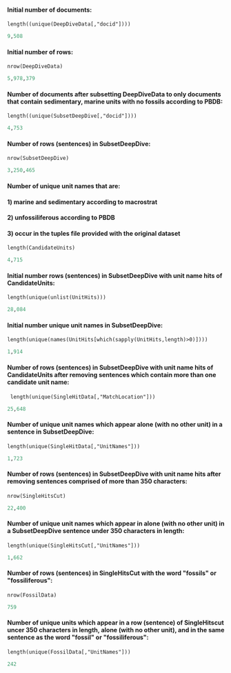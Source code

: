 #### Initial number of documents: 
`length((unique(DeepDiveData[,"docid"])))`
````R
9,508
````

#### Initial number of rows: 
`nrow(DeepDiveData)`
````R
5,978,379
````

#### Number of documents after subsetting DeepDiveData to only documents that contain sedimentary, marine units with no fossils according to PBDB:
`length((unique(SubsetDeepDive[,"docid"])))`
````R
4,753
````

#### Number of rows (sentences) in SubsetDeepDive:
`nrow(SubsetDeepDive)`
````R
3,250,465
````

#### Number of unique unit names that are: 
#### 1) marine and sedimentary according to macrostrat
#### 2) unfossiliferous according to PBDB 
#### 3) occur in the tuples file provided with the original dataset
`length(CandidateUnits)`
````R
4,715
```` 

#### Initial number rows (sentences) in SubsetDeepDive with unit name hits of CandidateUnits:
`length(unique(unlist(UnitHits)))`
````R
28,084
````

#### Initial number unique unit names in SubsetDeepDive:
`length(unique(names(UnitHits[which(sapply(UnitHits,length)>0)])))`
````R
1,914
````

#### Number of rows (sentences) in SubsetDeepDive with unit name hits of CandidateUnits after removing sentences which contain more than one candidate unit name:
` length(unique(SingleHitData[,"MatchLocation"]))`
````R
25,648
````

#### Number of unique unit names which appear alone (with no other unit) in a sentence in SubsetDeepDive:
`length(unique(SingleHitData[,"UnitNames"]))`
````R
1,723
````

#### Number of rows (sentences) in SubsetDeepDive with unit name hits after removing sentences comprised of more than 350 characters:
`nrow(SingleHitsCut)`
````R
22,400
````

#### Number of unique unit names which appear in alone (with no other unit) in a SubsetDeepDive sentence under 350 characters in length: 
`length(unique(SingleHitsCut[,"UnitNames"]))`
````R
1,662
````

#### Number of rows (sentences) in SingleHitsCut with the word "fossils" or "fossiliferous":
`nrow(FossilData)`
````R
759
````

#### Number of unique units which appear in a row (sentence) of SingleHitscut uncer 350 characters in length, alone (with no other unit), and in the same sentence as the word "fossil" or "fossiliferous":
`length(unique(FossilData[,"UnitNames"]))`
````R
242
````
